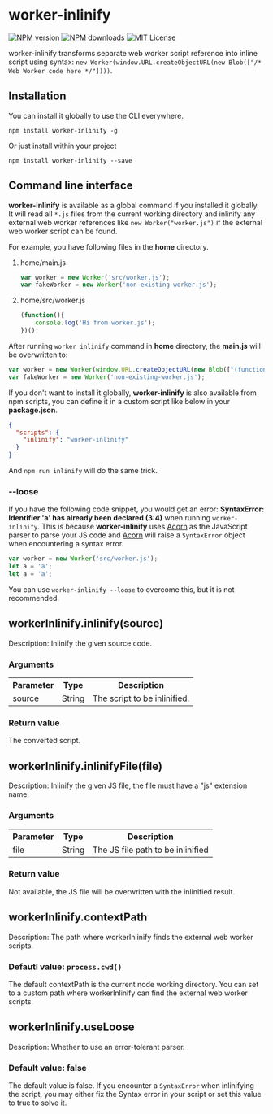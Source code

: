 worker-inlinify
==========
[![NPM version](https://img.shields.io/npm/v/worker-inlinify.svg?style=flat)](https://www.npmjs.com/package/worker-inlinify) [![NPM downloads](http://img.shields.io/npm/dm/worker-inlinify.svg?style=flat)](https://www.npmjs.com/package/worker-inlinify) [![MIT License](http://img.shields.io/badge/license-MIT-blue.svg?style=flat)](LICENSE)

worker-inlinify transforms separate web worker script reference into inline script using syntax: `new Worker(window.URL.createObjectURL(new Blob(["/* Web Worker code here */"])))`.

## Installation
You can install it globally to use the CLI everywhere.
```
npm install worker-inlinify -g
```

Or just install within your project
```
npm install worker-inlinify --save
```

## Command line interface
__worker-inlinify__ is available as a global command if you installed it globally. It will read all `*.js` files from the current working directory and inlinify any external web worker references like `new Worker("worker.js")` if the external web worker script can be found.

For example, you have following files in the __home__ directory.

1. home/main.js
   ```javascript
   var worker = new Worker('src/worker.js');
   var fakeWorker = new Worker('non-existing-worker.js');
   ```

2. home/src/worker.js
   ```javascript
   (function(){
       console.log('Hi from worker.js');
   })();
   
   ```

After running `worker_inlinify` command in __home__ directory, the __main.js__ will be overwritten to:

```javascript
var worker = new Worker(window.URL.createObjectURL(new Blob(["(function(){\r\n    console.log(\'Hi from worker.js\');\r\n})();"])));
var fakeWorker = new Worker('non-existing-worker.js');
```

If you don't want to install it globally, __worker-inlinify__ is also available from npm scripts, you can define it in a custom script like below in your __package.json__.

```json
{
  "scripts": {
    "inlinify": "worker-inlinify"
  }
}
```

And  `npm run inlinify` will do the same trick.

### --loose
If you have the following code snippet, you would get an error: __SyntaxError: Identifier 'a' has already been declared (3:4)__ when running `worker-inlinify`. This is because __worker-inlinify__ uses [Acorn](https://github.com/acornjs/acorn) as the JavaScript parser to parse your JS code and [Acorn](https://github.com/acornjs/acorn) will raise a `SyntaxError` object when encountering a syntax error. 
```javascript
var worker = new Worker('src/worker.js');
let a = 'a';
let a = 'a';
```
You can use `worker-inlinify --loose` to overcome this, but it is not recommended.

## workerInlinify.inlinify(source)
Description: Inlinify the given source code.

### Arguments
<table>
    <tr>
        <th>Parameter</th>
        <th>Type</th>
        <th>Description</th>
    </tr>
    <tr>
        <td>source</td>
        <td>String</td>
        <td>The script to be inlinified.</td>
    </tr>
</table>

### Return value
The converted script.

## workerInlinify.inlinifyFile(file)
Description: Inlinify the given JS file, the file must have a "js" extension name.

### Arguments
<table>
    <tr>
        <th>Parameter</th>
        <th>Type</th>
        <th>Description</th>
    </tr>
    <tr>
        <td>file</td>
        <td>String</td>
        <td>The JS file path to be inlinified</td>
    </tr>
</table>

### Return value
Not available, the JS file will be overwritten with the inlinified result.

## workerInlinify.contextPath
Description: The path where workerInlinify finds the external web worker scripts.

### Defautl value: `process.cwd()`
The default contextPath is the current node working directory. You can set to a custom path where workerInlinify can find the external web worker scripts.

## workerInlinify.useLoose
Description: Whether to use an error-tolerant parser.

### Default value: false
The default value is false. If you encounter a `SyntaxError` when inlinifying the script, you may either fix the Syntax error in your script or set this value to true to solve it.